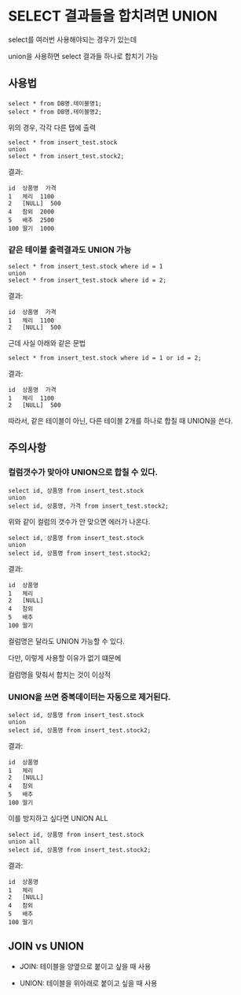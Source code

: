 # SELECT 결과들을 합치려면 UNION

select를 여러번 사용해야되는 경우가 있는데

union을 사용하면 select 결과들 하나로 합치기 가능

## 사용법

```
select * from DB명.테이블명1;
select * from DB명.테이블명2;
```

위의 경우, 각각 다른 탭에 출력

```
select * from insert_test.stock
union
select * from insert_test.stock2;
```

결과:

```
id  상품명  가격
1	체리	1100
2	[NULL]	500
4	참외	2000
5	배추	2500
100	딸기	1000
```

### 같은 테이블 출력결과도 UNION 가능

```
select * from insert_test.stock where id = 1
union
select * from insert_test.stock where id = 2;
```

결과:

```
id  상품명  가격
1	체리	1100
2	[NULL]	500
```

근데 사실 아래와 같은 문법

```
select * from insert_test.stock where id = 1 or id = 2;
```

결과:

```
id  상품명  가격
1	체리	1100
2	[NULL]	500
```

따라서, 같은 테이블이 아닌, 다른 테이블 2개를 하나로 합칠 때 UNION을 쓴다.

## 주의사항

### 컬럼갯수가 맞아야 UNION으로 합칠 수 있다.

```
select id, 상품명 from insert_test.stock
union
select id, 상품명, 가격 from insert_test.stock2;
```

위와 같이 컬럼의 갯수가 안 맞으면 에러가 나온다.

```
select id, 상품명 from insert_test.stock
union
select id, 상품명 from insert_test.stock2;
```

결과:

```
id  상품명
1	체리
2   [NULL]
4	참외
5	배추
100	딸기
```

컬럼명은 달라도 UNION 가능할 수 있다.

다만, 이렇게 사용할 이유가 없기 떄문에

컬럼명을 맞춰서 합치는 것이 이상적

### UNION을 쓰면 중복데이터는 자동으로 제거된다.

```
select id, 상품명 from insert_test.stock
union
select id, 상품명 from insert_test.stock2;
```

결과:

```
id  상품명
1	체리
2   [NULL]
4	참외
5	배추
100	딸기
```

이를 방지하고 싶다면 UNION ALL

```
select id, 상품명 from insert_test.stock
union all
select id, 상품명 from insert_test.stock2;
```

결과:

```
id  상품명
1	체리
2   [NULL]
4	참외
5	배추
100	딸기
```

## JOIN vs UNION

- JOIN: 테이블을 양옆으로 붙이고 싶을 때 사용

- UNION: 테이블을 위아래로 붙이고 싶을 때 사용
